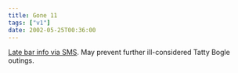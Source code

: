 ```yaml
---
title: Gone 11
tags: ["v1"]
date: 2002-05-25T00:36:00
---
```


[Late bar info via SMS][1]. May prevent further ill-considered Tatty Bogle outings.

[1]: http://www.liquid-life.com/gone11/instructions.htm "Liquid Life's late bar SMS information service, Gone 11"
